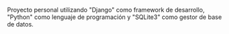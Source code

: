 Proyecto personal utilizando "Django" como framework de desarrollo, "Python" como lenguaje de programación y "SQLite3" como gestor de base de datos.
